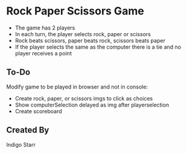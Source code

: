 # Rock Paper Scissors Game

- The game has 2 players
- In each turn, the player selects rock, paper or scissors
- Rock beats scissors, paper beats rock, scissors beats paper
- If the player selects the same as the computer there is a tie and no player receives a point

## To-Do

Modify game to be played in browser and not in console:

- Create rock, paper, or scissors imgs to click as choices
- Show computerSelection delayed as img after playerselection
- Create scoreboard

## Created By

Indigo Starr
